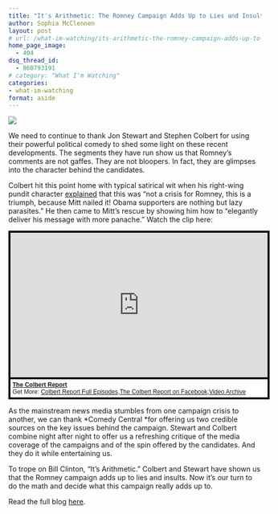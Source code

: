 ```yaml
---
title: "It's Arithmetic: The Romney Campaign Adds Up to Lies and Insults"
author: Sophia McClennen
layout: post
# url: /what-im-watching/its-arithmetic-the-romney-campaign-adds-up-to-lies-and-insults/
home_page_image:
  - 404
dsq_thread_id:
  - 860793191
# category: "What I'm Watching"
categories: 
- what-im-watching 
format: aside
---
```


![](/assets/img/Screen-Shot-2012-09-26-at-6.31.46-PM3.png)

We need to continue to thank Jon Stewart and Stephen Colbert for using their powerful political comedy to shed some light on these recent developments. The segments they have run show us that Romney&#8217;s comments are not gaffes. They are not bloopers. In fact, they are glimpses into the character behind the candidates.

Colbert hit this point home with typical satirical wit when his right-wing pundit character <a href="http://www.colbertnation.com/the-colbert-report-videos/419186/september-18-2012/mitt-romney-s-secret-video" target="_hplink">explained</a> that this was &#8220;not a crisis for Romney, this is a triumph, because Mitt nailed it! Obama supporters are nothing but lazy parasites.&#8221; He then came to Mitt&#8217;s rescue by showing him how to &#8220;elegantly deliver his message with more panache.&#8221; Watch the clip here:

<div style="background-color:#000000;width:520px;"><div style="padding:4px;"><iframe src="http://media.mtvnservices.com/embed/mgid:arc:video:comedycentral.com:604ed25e-7cfb-4e64-b2f4-e6a68fc317f7" width="512" height="288" frameborder="0"></iframe><p style="text-align:left;background-color:#FFFFFF;padding:4px;margin-top:4px;margin-bottom:0px;font-family:Arial, Helvetica, sans-serif;font-size:12px;"><b><a href="http://thecolbertreport.cc.com/">The Colbert Report</a></b><br/>Get More: <a href="http://thecolbertreport.cc.com/full-episodes">Colbert Report Full Episodes</a>,<a href="https://www.facebook.com/thecolbertreport">The Colbert Report on Facebook</a>,<a href="http://thecolbertreport.cc.com/videos">Video Archive</a></p></div></div>

As the mainstream news media stumbles from one campaign crisis to another, we can thank *Comedy Central *for offering us two credible sources on the key issues behind the campaign. Stewart and Colbert combine night after night to offer us a refreshing critique of the media coverage of the campaigns and of the spin offered by the candidates. And they do it while entertaining us.

To trope on Bill Clinton, &#8220;It&#8217;s Arithmetic.&#8221; Colbert and Stewart have shown us that the Romney campaign adds up to lies and insults. Now it&#8217;s our turn to do the math and decide what this campaign really adds up to.

Read the full blog [here][1].

 [1]: http://www.huffingtonpost.com/sophia-a-mcclennen/its-arithmetic-the-romney_b_1902190.html?utm_hp_ref=fb&src=sp&comm_ref=false#sb=778179,b=facebook
